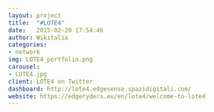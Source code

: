 ```yaml
---
layout: project
title:  "#LOTE4"
date:   2015-02-20 17:54:46
author: Wikitalia
categories:
- network
img: LOTE4_portfolio.png
carousel:
- LOTE4.jpg
client: LOTE4 on Twitter
dashboard: http://lote4.edgesense.spazidigitali.com/
website: https://edgeryders.eu/en/lote4/welcome-to-lote4
---
```

